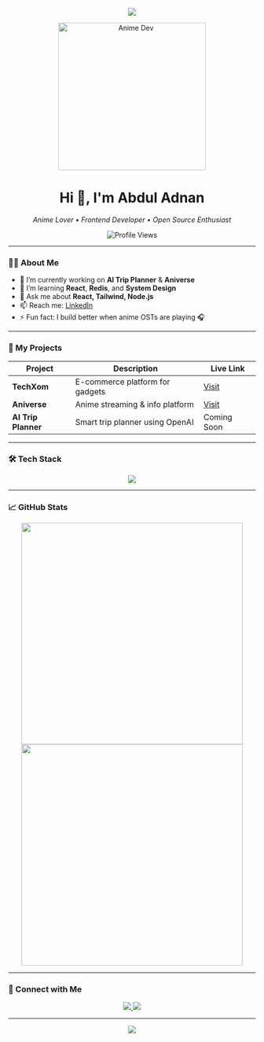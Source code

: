 <p align="center">
  <img src="https://capsule-render.vercel.app/api?type=waving&color=0e75b6&height=200&section=header&text=Abdul%20Adnan&fontSize=40&fontColor=ffffff" />
</p>

<p align="center">
  <img src="https://media.tenor.com/Zqff-yVxrZ0AAAAM/xiao-yan-dou-zun.gif" width="300" alt="Anime Dev" />
</p>

<h1 align="center">Hi 👋, I'm Abdul Adnan</h1>

<p align="center">
  <em>Anime Lover • Frontend Developer • Open Source Enthusiast</em>
</p>

<p align="center">
  <img src="https://komarev.com/ghpvc/?username=AbdulAdnan7&label=Profile%20views&color=0e75b6&style=flat" alt="Profile Views" />
</p>

---

### 👨‍💻 About Me
- 🔭 I’m currently working on **AI Trip Planner** & **Aniverse**
- 🌱 I’m learning **React**, **Redis**, and **System Design**
- 💬 Ask me about **React, Tailwind, Node.js**
- 📫 Reach me: [LinkedIn](https://www.linkedin.com/in/peerabduladnan)
- ⚡ Fun fact: I build better when anime OSTs are playing 🎧

---

### 🚀 My Projects

| Project        | Description                                | Live Link |
|----------------|--------------------------------------------|-----------|
| **TechXom**    | E-commerce platform for gadgets            | [Visit](https://techxom.vercel.app/) |
| **Aniverse**  | Anime streaming & info platform            | [Visit](https://aniver-chi.vercel.app/) |
| **AI Trip Planner** | Smart trip planner using OpenAI        | Coming Soon |

---

### 🛠️ Tech Stack

<div align="center">
  <img src="https://skillicons.dev/icons?i=js,react,nodejs,tailwind,html,css,git,github" />
</div>

---

### 📈 GitHub Stats

<p align="center">
  <img src="https://github-readme-stats.vercel.app/api?username=AbdulAdnan7&show_icons=true&theme=tokyonight" width="450"/>
  <img src="https://streak-stats.demolab.com?user=AbdulAdnan7&theme=tokyonight" width="450"/>
</p>

---

### 🔗 Connect with Me

<p align="center">
  <a href="https://www.linkedin.com/in/peerabduladnan" target="_blank">
    <img src="https://img.shields.io/badge/LinkedIn-blue?style=for-the-badge&logo=linkedin" />
  </a>
  <a href="https://github.com/AbdulAdnan7" target="_blank">
    <img src="https://img.shields.io/badge/GitHub-000000?style=for-the-badge&logo=github" />
  </a>
</p>

---

<p align="center">
  <img src="https://capsule-render.vercel.app/api?section=footer&type=waving&color=0e75b6&height=120" />
</p>
